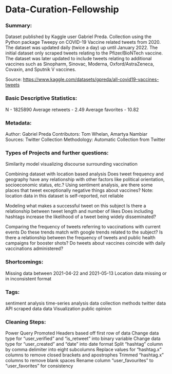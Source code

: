 # Data-Curation-Fellowship
### Summary:
Dataset published by Kaggle user Gabriel Preda. Collection using the Python package Tweepy on COVID-19 Vaccine related tweets from 2020. The dataset was updated daily (twice a day) up until January 2022. The initial dataset only scraped tweets relating to the Pfizer/BioNTech vaccine. The dataset was later updated to include tweets relating to additional vaccines such as Sinopharm, Sinovac, Moderna, Oxford/AstraZeneca, Covaxin, and Sputnik V vaccines.

Source: https://www.kaggle.com/datasets/gpreda/all-covid19-vaccines-tweets


### Basic Descriptive Statistics:
N - 1825890
Average retweets - 2.49
Average favorites - 10.82


### Metadata:
Author: Gabriel Preda
Contributors: Tom Whelan, Amartya Nambiar
Sources: Twitter
Collection Methodology: Automatic Collection from Twitter


### Types of Projects and further questions:
Similarity model visualizing discourse surrounding vaccination

Combining dataset with location based analysis
Does tweet frequency and geography have any relationship with other factors like political orientation, socioeconomic status, etc.?
Using sentiment analysis, are there some places that tweet exceptionally negative things about vaccines?
Note: location data in this dataset is self-reported, not reliable

Modeling what makes a successful tweet on this subject
Is there a relationship between tweet length and number of likes
Does including hashtags increase the likelihood of a tweet being widely disseminated?

Comparing the frequency of tweets referring to vaccinations with current events
Do these trends match with google trends related to the subject?
Is there a relationship between the frequency of tweets and public health campaigns for booster shots?
Do tweets about vaccines coincide with daily vaccinations administered?


### Shortcomings:
Missing data between 2021-04-22 and 2021-05-13
Location data missing or in inconsistent format


### Tags:
sentiment analysis
time-series analysis
data collection methods
twitter data
API
scraped data
data Visualization
public opinion


### Cleaning Steps:
Power Query Promoted Headers based off first row of data
Change data type for “user_verified” and “is_retweet” into binary variable
Change data type for “user_created” and “date” into date format
Split “hashtag” column by comma delimiter into eight subcolumns
Replace values for “hashtag.x” columns to remove closed brackets and apostrophes
Trimmed “hashtag.x” columns to remove blank spaces
Rename column “user_favourites” to “user_favorites” for consistency
